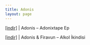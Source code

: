 ```yaml
---
title: Adonis
layout: page
---
```


<a href="https://cloud.mail.ru/public/3bb818416bed/Adonis%20-%20Adon%C4%B0xtape%20Ep" target="_blank">[indir]</a> | Adonis &#8211; Adonixtape Ep

<a href="https://cloud.mail.ru/public/c7312dda1e7c/Adonis%20vs%20Firavun%20-%20Alkol%20Ikindisi" target="_blank">[indir]</a> | Adonis & Firavun &#8211; Alkol İkindisi